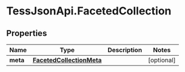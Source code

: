 # TessJsonApi.FacetedCollection

## Properties
Name | Type | Description | Notes
------------ | ------------- | ------------- | -------------
**meta** | [**FacetedCollectionMeta**](FacetedCollectionMeta.md) |  | [optional] 


